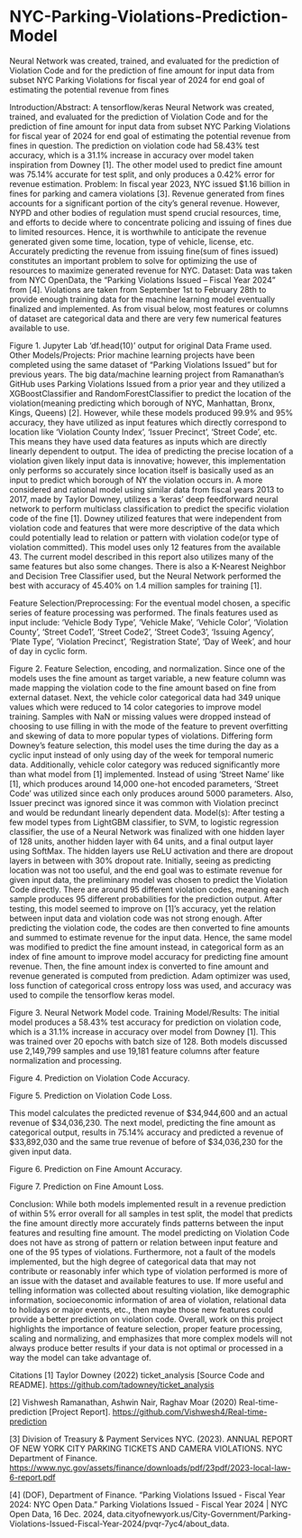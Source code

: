 # NYC-Parking-Violations-Prediction-Model
Neural Network was created, trained, and evaluated for the prediction of Violation Code and for the prediction of fine amount for input data from subset NYC Parking Violations for fiscal year of 2024 for end goal of estimating the potential revenue from fines

Introduction/Abstract:
A tensorflow/keras Neural Network was created, trained, and evaluated for the prediction of Violation Code and for the prediction of fine amount for input data from subset NYC Parking Violations for fiscal year of 2024 for end goal of estimating the potential revenue from fines in question. The prediction on violation code had 58.43% test accuracy, which is a 31.1% increase in accuracy over model taken inspiration from Downey [1]. The other model used to predict fine amount was 75.14% accurate for test split, and only produces a 0.42% error for revenue estimation. 
Problem:
In fiscal year 2023, NYC issued $1.16 billion in fines for parking and camera violations [3]. Revenue generated from fines accounts for a significant portion of the city’s general revenue. However, NYPD and other bodies of regulation must spend crucial resources, time, and efforts to decide where to concentrate policing and issuing of fines due to limited resources. Hence, it is worthwhile to anticipate the revenue generated given some time, location, type of vehicle, license, etc. Accurately predicting the revenue from issuing fine(sum of fines issued) constitutes an important problem to solve for optimizing the use of resources to maximize generated revenue for NYC. 
Dataset:
Data was taken from NYC OpenData, the “Parking Violations Issued – Fiscal Year 2024” from [4]. Violations are taken from September 1st to February 28th to provide enough training data for the machine learning model eventually finalized and implemented. As from visual below, most features or columns of dataset are categorical data and there are very few numerical features available to use. 
 
Figure 1. Jupyter Lab ‘df.head(10)’ output for original Data Frame used.
Other Models/Projects:
Prior machine learning projects have been completed using the same dataset of “Parking Violations Issued” but for previous years. The big data/machine learning project from Ramanathan’s GitHub uses Parking Violations Issued from a prior year and they utilized a XGBoostClassifier and RandomForestClassifier to predict the location of the violation(meaning predicting which borough of NYC, Manhattan, Bronx, Kings, Queens) [2]. However, while these models produced 99.9% and 95% accuracy, they have utilized as input features which directly correspond to location like ‘Violation County Index’, ‘Issuer Precinct’, ‘Street Code’, etc. This means they have used data features as inputs which are directly linearly dependent to output. The idea of predicting the precise location of a violation given likely input data is innovative; however, this implementation only performs so accurately since location itself is basically used as an input to predict which borough of NY the violation occurs in.
A more considered and rational model using similar data from fiscal years 2013 to 2017, made by Taylor Downey, utilizes a ‘keras’ deep feedforward neural network to perform multiclass classification to predict the specific violation code of the fine [1]. Downey utilized features that were independent from violation code and features that were more descriptive of the data which could potentially lead to relation or pattern with violation code(or type of violation committed). This model uses only 12 features from the available 43. The current model described in this report also utilizes many of the same features but also some changes. There is also a K-Nearest Neighbor and Decision Tree Classifier used, but the Neural Network performed the best with accuracy of 45.40% on 1.4 million samples for training [1]. 

Feature Selection/Preprocessing:
For the eventual model chosen, a specific series of feature processing was performed. The finals features used as input include: ‘Vehicle Body Type’, ‘Vehicle Make’, ‘Vehicle Color’, ‘Violation County’, ‘Street Code1’, ‘Street Code2’, ‘Street Code3’, ‘Issuing Agency’, ‘Plate Type’, ‘Violation Precinct’, ‘Registration State’, ‘Day of Week’, and hour of day in cyclic form.
 
Figure 2. Feature Selection, encoding, and normalization.
Since one of the models uses the fine amount as target variable, a new feature column was made mapping the violation code to the fine amount based on fine from external dataset. Next, the vehicle color categorical data had 349 unique values which were reduced to 14 color categories to improve model training. Samples with NaN or missing values were dropped instead of choosing to use filling in with the mode of the feature to prevent overfitting and skewing of data to more popular types of violations. 
Differing form Downey’s feature selection, this model uses the time during the day as a cyclic input instead of only using day of the week for temporal numeric data. Additionally, vehicle color category was reduced significantly more than what model from [1] implemented. Instead of using ‘Street Name’ like [1], which produces around 14,000 one-hot encoded parameters, ‘Street Code’ was utilized since each only produces around 5000 parameters. Also, Issuer precinct was ignored since it was common with Violation precinct and would be redundant linearly dependent data. 
Model(s):
After testing a few model types from LightGBM classifier, to SVM, to logistic regression classifier, the use of a Neural Network was finalized with one hidden layer of 128 units, another hidden layer with 64 units, and a final output layer using SoftMax. The hidden layers use ReLU activation and there are dropout layers in between with 30% dropout rate. Initially, seeing as predicting location was not too useful, and the end goal was to estimate revenue for given input data, the preliminary model was chosen to predict the Violation Code directly. There are around 95 different violation codes, meaning each sample produces 95 different probabilities for the prediction output. After testing, this model seemed to improve on [1]’s accuracy, yet the relation between input data and violation code was not strong enough. After predicting the violation code, the codes are then converted to fine amounts and summed to estimate revenue for the  input data.
Hence, the same model was modified to predict the fine amount instead, in categorical form as an index of fine amount to improve model accuracy for predicting fine amount revenue. Then, the fine amount index is converted to fine amount and revenue generated is computed from prediction. Adam optimizer was used, loss function of categorical cross entropy loss was used, and accuracy was used to compile the tensorflow keras model. 
 
Figure 3. Neural Network Model code.
Training Model/Results:
The initial model produces a 58.43% test accuracy for prediction on violation code, which is a 31.1% increase in accuracy over model from Downey [1]. This was trained over 20 epochs with batch size of 128. Both models discussed use 2,149,799 samples and use 19,181 feature columns after feature normalization and processing. 
 
Figure 4. Prediction on Violation Code Accuracy.

 
Figure 5. Prediction on Violation Code Loss.

This model calculates the predicted revenue of $34,944,600 and an actual revenue of $34,036,230.
The next model, predicting the fine amount as categorical output, results in 75.14% accuracy and predicted a revenue of $33,892,030 and the same true revenue of before of $34,036,230 for the given input data. 
 
Figure 6. Prediction on Fine Amount Accuracy.

 
Figure 7. Prediction on Fine Amount Loss.

Conclusion:
While both models implemented result in a revenue prediction of within 5% error overall for all samples in test split, the model that predicts the fine amount directly more accurately finds patterns between the input features and resulting fine amount. The model predicting on Violation Code does not have as strong of pattern or relation between input feature and one of the 95 types of violations. Furthermore, not a fault of the models implemented, but the high degree of categorical data that may not contribute or reasonably infer which type of violation performed is more of an issue with the dataset and available features to use. If more useful and telling information was collected about resulting violation, like demographic information, socioeconomic information of area of violation, relational data to holidays or major events, etc., then maybe those new features could provide a better prediction on violation code. Overall, work on this project highlights the importance of feature selection, proper feature processing, scaling and normalizing, and emphasizes that more complex models will not always produce better results if your data is not optimal or processed in a way the model can take advantage of. 






Citations
[1] Taylor Downey (2022) ticket_analysis [Source Code and README].
https://github.com/tadowney/ticket_analysis

[2] Vishwesh Ramanathan, Ashwin Nair, Raghav Moar (2020) Real-time-prediction [Project Report]. https://github.com/Vishwesh4/Real-time-prediction

[3] Division of Treasury & Payment Services NYC. (2023). ANNUAL REPORT OF NEW YORK CITY PARKING TICKETS AND CAMERA VIOLATIONS. NYC Department of Finance. https://www.nyc.gov/assets/finance/downloads/pdf/23pdf/2023-local-law-6-report.pdf

[4] (DOF), Department of Finance. “Parking Violations Issued - Fiscal Year 2024: NYC Open Data.” Parking Violations Issued - Fiscal Year 2024 | NYC Open Data, 16 Dec. 2024, data.cityofnewyork.us/City-Government/Parking-Violations-Issued-Fiscal-Year-2024/pvqr-7yc4/about_data. 









